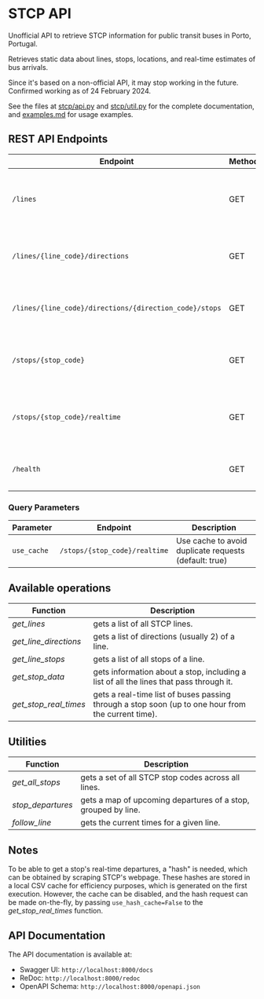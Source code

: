 # STCP API

Unofficial API to retrieve STCP information for public transit buses in Porto, Portugal.

Retrieves static data about lines, stops, locations, and real-time estimates of bus arrivals.

Since it's based on a non-official API, it may stop working in the future. Confirmed working as of 24 February 2024.

See the files at [stcp/api.py](stcp/api.py) and [stcp/util.py](stcp/util.py) for the complete documentation,
and [examples.md](examples.md) for usage examples.

## REST API Endpoints

| **Endpoint** | **Method** | **Description** |
|--------------|------------|-----------------|
| `/lines` | GET | Get a list of all STCP lines with their codes and descriptions |
| `/lines/{line_code}/directions` | GET | Get available directions for a specific line |
| `/lines/{line_code}/directions/{direction_code}/stops` | GET | Get all stops for a specific line and direction |
| `/stops/{stop_code}` | GET | Get detailed information about a specific stop |
| `/stops/{stop_code}/realtime` | GET | Get real-time bus arrival times for a specific stop |
| `/health` | GET | Check if the API is working correctly |

### Query Parameters

| **Parameter** | **Endpoint** | **Description** |
|---------------|--------------|-----------------|
| `use_cache` | `/stops/{stop_code}/realtime` | Use cache to avoid duplicate requests (default: true) |

## Available operations

| **Function**          | **Description**                                                                                    |
|-----------------------|----------------------------------------------------------------------------------------------------|
| _get_lines_           | gets a list of all STCP lines.                                                                     |
| _get_line_directions_ | gets a list of directions (usually 2) of a line.                                                   |
| _get_line_stops_      | gets a list of all stops of a line.                                                                |
| _get_stop_data_       | gets information about a stop, including a list of all the lines that pass through it.             |
| _get_stop_real_times_ | gets a real-time list of buses passing through a stop soon (up to one hour from the current time). |

## Utilities

| **Function**      | **Description**                                               |
|-------------------|---------------------------------------------------------------|
| _get_all_stops_   | gets a set of all STCP stop codes across all lines.           |
| _stop_departures_ | gets a map of upcoming departures of a stop, grouped by line. |
| _follow_line_     | gets the current times for a given line.                      |


## Notes

To be able to get a stop's real-time departures, a "hash" is needed, which can be obtained by scraping STCP's webpage.
These hashes are stored in a local CSV cache for efficiency purposes, which is generated on the first execution.
However, the cache can be disabled, and the hash request can be made on-the-fly, by passing `use_hash_cache=False` to
the _get_stop_real_times_ function.

## API Documentation

The API documentation is available at:
- Swagger UI: `http://localhost:8000/docs`
- ReDoc: `http://localhost:8000/redoc`
- OpenAPI Schema: `http://localhost:8000/openapi.json`